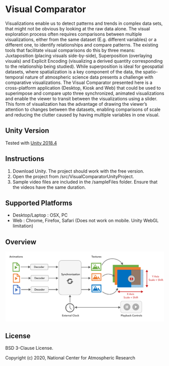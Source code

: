 # Visual Comparator

Visualizations enable us to detect patterns and trends in complex data sets, that might not be obvious by looking at the raw data alone. The visual exploration process often requires comparisons between multiple visualizations, either from the same dataset (E.g. different variables) or a different one, to identify relationships and compare patterns. The existing tools that facilitate visual comparisons do this by three means: Juxtaposition (placing visuals side-by-side), Superposition (overlaying visuals) and Explicit Encoding (visualizing a derived quantity corresponding to the relationship being studied). While superposition is ideal for geospatial datasets, where spatialization is a key component of the data, the spatio-temporal nature of atmospheric science data presents a challenge with comparative visualizations. The Visual Comparator presented here is a cross-platform application (Desktop, Kiosk and Web) that could be used to superimpose and compare upto three synchronized, animated visualizations and enable the viewer to transit between the visualizations using a slider. This form of visualization has the advantage of drawing the viewer’s attention to changes between the datasets, enabling comparisons of scale and reducing the clutter caused by having multiple variables in one visual.

## Unity Version

Tested with [Unity 2018.4](https://unity3d.com/get-unity/download/archive) 

## Instructions

1. Download Unity. The project should work with the free version. 
2. Open the project from /src/VisualComparatorUnityProject.
3. Sample video files are included in the /sampleFiles folder. Ensure that the videos have the same duration.

## Supported Platforms

- Desktop/Laptop : OSX, PC
- Web : Chrome, Firefox, Safari (Does not work on mobile. Unity WebGL limitation)

## Overview

![Overview Image](/docs/Figures/Overview.png)


## License

BSD 3-Clause License.

Copyright (c) 2020, National Center for Atmospheric Research

